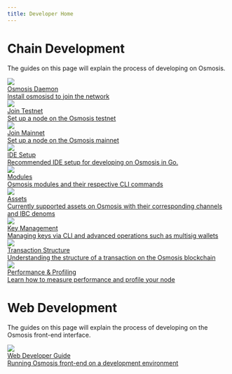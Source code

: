 ```yaml
---
title: Developer Home
---
```


# Chain Development

The guides on this page will explain the process of developing on Osmosis.

<div class="cards twoColumn">
  <a href="cli/install" class="card">
    <img src="/img/terminal-solid.svg" class="filter-icon"/>
    <div class="title">
     Osmosis Daemon
    </div>
    <div class="text">
      Install osmosisd to join the network
    </div>
  </a>

  <a href="network/join-testnet.html" class="card">
    <img src="/img/flask-test.svg" class="filter-icon"/>
    <div class="title">
     Join Testnet
    </div>
    <div class="text">
      Set up a node on the Osmosis testnet
    </div>
  </a>
  <a href="network/join-mainnet.html" class="card">
    <img src="/img/link.svg" class="filter-icon"/>
    <div class="title">
     Join Mainnet
    </div>
    <div class="text">
      Set up a node on the Osmosis mainnet
    </div>
  </a>

  <a href="ide-guide.html" class="card">
      <img src="/img/ide.svg" class="filter-icon"/>
      <div class="title">
       IDE Setup
      </div>
      <div class="text">
      Recommended IDE setup for developing on Osmosis in Go.
      </div>
  </a>

  <a href="modules/" class="card">
    <img src="/img/lego.svg" class="filter-icon"/>
    <div class="title">
     Modules
    </div>
    <div class="text">
      Osmosis modules and their respective CLI commands
    </div>
  </a>

  <a href="assets/asset-info" class="card">
    <img src="/img/asset.svg" class="filter-icon"/>
    <div class="title">
     Assets
    </div>
    <div class="text">
     Currently supported assets on Osmosis with their corresponding channels and IBC denoms
    </div>
  </a>

  <a href="keys/" class="card">
    <img src="/img/key.svg" class="filter-icon"/>
    <div class="title">
     Key Management
    </div>
    <div class="text">
     Managing keys via CLI and advanced operations such as multisig wallets
    </div>
  </a>

  <a href="structure/transaction.html" class="card">
    <img src="/img/structure.svg" class="filter-icon"/>
    <div class="title">
     Transaction Structure
    </div>
    <div class="text">
     Understanding the structure of a transaction on the Osmosis blockchain
    </div>
  </a>

  <a href="performance/main.html" class="card">
    <img src="/img/time.svg" class="filter-icon"/>
    <div class="title">
     Performance & Profiling
    </div>
    <div class="text">
     Learn how to measure performance and profile your node
    </div>
  </a>
 </div>


# Web Development

The guides on this page will explain the process of developing on the Osmosis front-end interface.

<div class="cards twoColumn">
  <a href="web-dev-guide.html" class="card">
    <img src="/img/book-solid.svg" class="filter-icon"/>
    <div class="title">
    Web Developer Guide
    </div>
    <div class="text">
      Running Osmosis front-end on a development environment
    </div>
  </a>

 </div>
